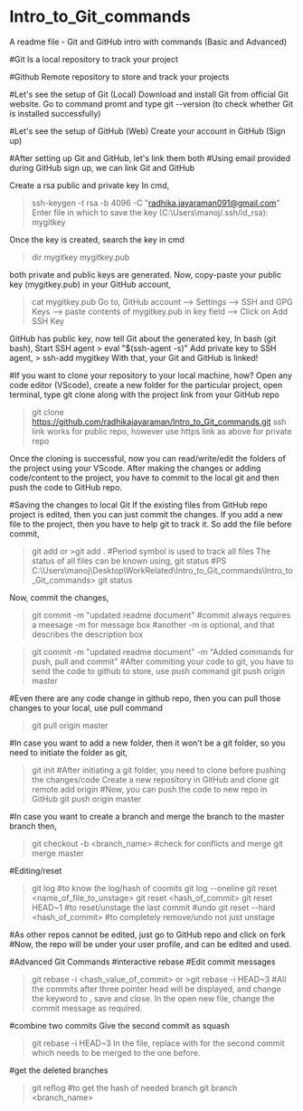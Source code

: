 # Intro_to_Git_commands
A readme file - Git and GitHub intro with commands (Basic and Advanced)

#Git 
Is a local repository to track your project

#Github
Remote repository to store and track your projects 

#Let's see the setup of Git (Local)
Download and install Git from official Git website. Go to command promt and type git --version (to check whether Git is installed successfully)

#Let's see the setup of GitHub (Web)
Create your account in GitHub (Sign up)

#After setting up Git and GitHub, let's link them both
#Using email provided during GitHub sign up, we can link Git and GitHub

Create a rsa public and private key
In cmd, 
> ssh-keygen -t rsa -b 4096 -C "radhika.jayaraman091@gmail.com"
> Enter file in which to save the key (C:\Users\manoj/.ssh/id_rsa): mygitkey

Once the key is created, search the key in cmd 
>dir
mygitkey
mygitkey.pub

both private and public keys are generated. Now, copy-paste your public key (mygitkey.pub) in your GitHub account,
>cat mygitkey.pub
Go to, GitHub account --> Settings --> SSH and GPG Keys --> paste contents of mygitkey.pub in key field --> Click on Add SSH Key

GitHub has public key, now tell Git about the generated key,
In bash (git bash),
Start SSH agent > eval "$(ssh-agent -s)"
Add private key to SSH agent, > ssh-add mygitkey
With that, your Git and GitHub is linked!

#If you want to clone your repository to your local machine, how?
Open any code editor (VScode), create a new folder for the particular project, open terminal, type git clone along with the project link from your GitHub repo
>git clone https://github.com/radhikajayaraman/Intro_to_Git_commands.git
ssh link works for public repo, however use https link as above for private repo

Once the cloning is successful, now you can read/write/edit the folders of the project using your VScode. After making the changes or adding code/content to the project, you have to commit to the local git and then push the code to GitHub repo. 

#Saving the changes to local Git
If the existing files from GitHub repo project is edited, then you can just commit the changes.
If you add a new file to the project, then you have to help git to track it. So add the file before commit,
>git add <filename> or >git add . #Period symbol is used to track all files
The status of all files can be known using,
>git status
#PS C:\Users\manoj\Desktop\WorkRelated\Intro_to_Git_commands\Intro_to_Git_commands> git status

Now, commit the changes,
>git commit -m "updated readme document"
#commit always requires a meesage -m for message box 
#another -m is optional, and that describes the description box

>git commit -m "updated readme document" -m "Added commands for push, pull and commit"
#After commiting your code to git, you have to send the code to github to store,
use push command
>git push origin master

#Even there are any code change in github repo, then you can pull those changes to your local,
use pull command
>git pull origin master

#In case you want to add a new folder, then it won't be a git folder, so you need to initiate the folder as git,
>git init
#After initiating a git folder, you need to clone before pushing the changes/code
Create a new repository in GitHub and clone
>git remote add origin <git ssh copied to clone>
#Now, you can push the code to new repo in GitHub
>git push origin master

#In case you want to create a branch and merge the branch to the master branch then,
>git checkout -b <branch_name>
#check for conflicts and merge
>git merge master

#Editing/reset
>git log #to know the log/hash of coomits
>git log --oneline
>git reset <name_of_file_to_unstage>
>git reset <hash_of_commit>
>git reset HEAD~1 #to reset/unstage the last commit
#undo
>git reset --hard <hash_of_commit> #to completely remove/undo not just unstage

#As other repos cannot be edited, just go to GitHub repo and click on fork
#Now, the repo will be under your user profile, and can be edited and used.


#Advanced Git Commands #interactive rebase
#Edit commit messages
>git rebase -i <hash_value_of_commit> or >git rebase -i HEAD~3 #All the commits after three pointer head will be displayed, and change the <pick> keyword to <reword>, save and close. In the open new file, change the commit message as required.

#combine two commits
Give the second commit as squash
>git rebase -i HEAD~3
In the file, replace <pick> with <squash> for the second commit which needs to be merged to the one before.

#get the deleted branches
>git reflog #to get the hash of needed branch
>git branch <branch_name> <hashnumber>

